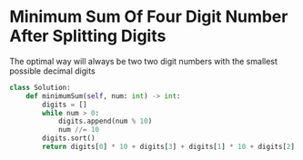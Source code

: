 # Minimum Sum Of Four Digit Number After Splitting Digits
The optimal way will always be two two digit numbers with the smallest possible decimal digits
```python
class Solution:
    def minimumSum(self, num: int) -> int:
        digits = []
        while num > 0:
            digits.append(num % 10)
            num //= 10
        digits.sort()
        return digits[0] * 10 + digits[3] + digits[1] * 10 + digits[2]
```
